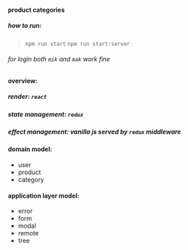 #### product categories

##### how to run:
> `npm run start`
> `npm run start:server`

###### for login both `mik` and `mak` work fine


#### overview:

##### render: `react`

##### state management: `redux`

##### effect management: vanilla js served by `redux` middleware

#### domain model:
* user
* product
* category

#### application layer model:
* error
* form
* modal
* remote
* tree
